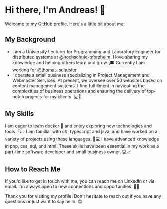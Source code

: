 # Hi there, I'm Andreas! 👋
Welcome to my GitHub profile. Here's a little bit about me:

## My Background
- I am a University Lecturer for Programming and Laboratory Engineer for distributed systems at [@hochschule-pforzheim](https://github.com/hochschule-pforzheim). I love sharing my knowledge and helping others learn and grow. 🎓 Currently I am working for [@thomas-schuster](https://github.com/thomas-schuster)
- I operate a small business specializing in Project Management and Webmaster Services. At present, we oversee over 50 websites based on content management systems. I find fulfillment in navigating the complexities of business operations and ensuring the delivery of top-notch projects for my clients. 💻👔

## My Skills
I am eager to learn docker 🐳 and enjoy exploring new technologies and tools. 🔍💡
I am familiar with c#, typescript and java, and have worked on a variety of projects using these languages. 🤝💻
I have advanced knowledge in php, css, sql, and html. These skills have been essential in my work as a part-time software developer and small business owner. 💻📈

## How to Reach Me
If you'd like to get in touch with me, you can reach me on LinkedIn or via email. I'm always open to new connections and opportunities. 🤝📩

Thank you for visiting my profile! Don't hesitate to reach out if you have any questions or just want to say hello. 😊

